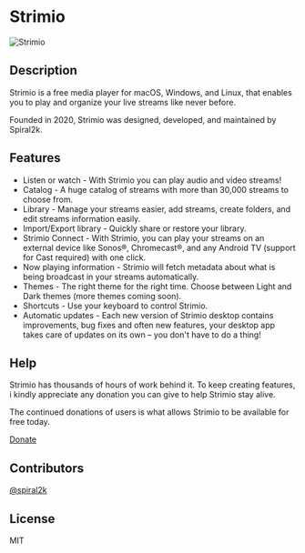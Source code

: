 # Strimio

![Strimio](http://strimio.com/assets/hero.fb6f8a8c.png)

## Description


Strimio is a free media player for macOS, Windows, and Linux, that enables you to play and organize your live streams like never before.

Founded in 2020, Strimio was designed, developed, and maintained by Spiral2k.


## Features

- Listen or watch - With Strimio you can play audio and video streams!
- Catalog - A huge catalog of streams with more than 30,000 streams to choose from.
- Library - Manage your streams easier, add streams, create folders, and edit streams information easily.
- Import/Export library - Quickly share or restore your library.
- Strimio Connect - With Strimio, you can play your streams on an external device like Sonos®, Chromecast®, and any Android TV (support for Cast required) with one click.
- Now playing information - Strimio will fetch metadata about what is being broadcast in your streams automatically.
- Themes - The right theme for the right time. Choose between Light and Dark themes (more themes coming soon).
- Shortcuts - Use your keyboard to control Strimio.
 - Automatic updates -  Each new version of Strimio desktop contains improvements, bug fixes and often new features, your desktop app takes care of updates on its own – you don&apos;t have to do a thing!
 
 
## Help

Strimio has thousands of hours of work behind it. To keep creating features, i kindly appreciate any donation you can give to help Strimio stay alive.

The continued donations of users is what allows Strimio to be available for free today.


[Donate](https://ko-fi.com/spiral2k)

## Contributors

[@spiral2k](https://twitter.com/spiral2k_)


## License

MIT
